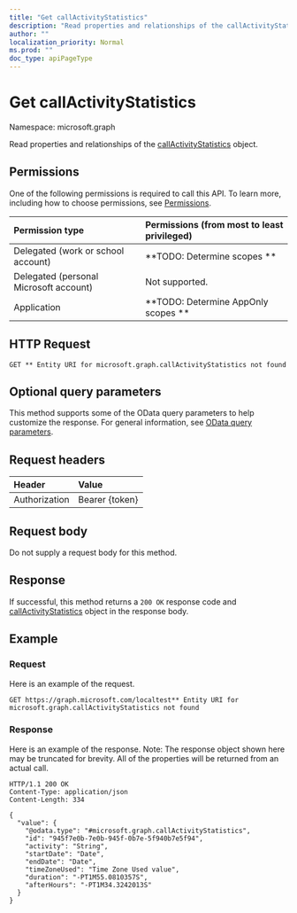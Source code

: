 ```yaml
---
title: "Get callActivityStatistics"
description: "Read properties and relationships of the callActivityStatistics object."
author: ""
localization_priority: Normal
ms.prod: ""
doc_type: apiPageType
---
```


# Get callActivityStatistics

Namespace: microsoft.graph

Read properties and relationships of the [callActivityStatistics](../resources/callactivitystatistics.md) object.

## Permissions
One of the following permissions is required to call this API. To learn more, including how to choose permissions, see [Permissions](/concepts/permissions-reference.md).

|Permission type|Permissions (from most to least privileged)|
|:---|:---|
|Delegated (work or school account)|**TODO: Determine scopes **|
|Delegated (personal Microsoft account)|Not supported.|
|Application|**TODO: Determine AppOnly scopes **|

## HTTP Request
<!-- {
  "blockType": "ignored"
}
-->
``` http
GET ** Entity URI for microsoft.graph.callActivityStatistics not found
```

## Optional query parameters
This method supports some of the OData query parameters to help customize the response. For general information, see [OData query parameters](/graph/query-parameters).

## Request headers
|Header|Value|
|:---|:---|
|Authorization|Bearer {token}|

## Request body
Do not supply a request body for this method.

## Response
If successful, this method returns a `200 OK` response code and [callActivityStatistics](../resources/callactivitystatistics.md) object in the response body.

## Example

### Request
Here is an example of the request.
<!-- {
  "blockType": "request",
  "name": "get_callactivitystatistics"
}
-->
``` http
GET https://graph.microsoft.com/localtest** Entity URI for microsoft.graph.callActivityStatistics not found
```

### Response
Here is an example of the response. Note: The response object shown here may be truncated for brevity. All of the properties will be returned from an actual call.
<!-- {
  "blockType": "response",
  "truncated": true,
  "@odata.type": "microsoft.graph.callActivityStatistics"
}
-->
``` http
HTTP/1.1 200 OK
Content-Type: application/json
Content-Length: 334

{
  "value": {
    "@odata.type": "#microsoft.graph.callActivityStatistics",
    "id": "945f7e0b-7e0b-945f-0b7e-5f940b7e5f94",
    "activity": "String",
    "startDate": "Date",
    "endDate": "Date",
    "timeZoneUsed": "Time Zone Used value",
    "duration": "-PT1M55.0810357S",
    "afterHours": "-PT1M34.3242013S"
  }
}
```


